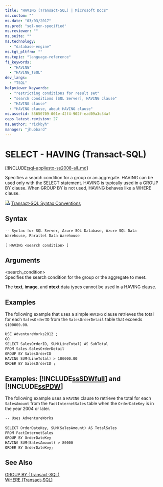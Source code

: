 ```yaml
---
title: "HAVING (Transact-SQL) | Microsoft Docs"
ms.custom: ""
ms.date: "03/03/2017"
ms.prod: "sql-non-specified"
ms.reviewer: ""
ms.suite: ""
ms.technology: 
  - "database-engine"
ms.tgt_pltfrm: ""
ms.topic: "language-reference"
f1_keywords: 
  - "HAVING"
  - "HAVING_TSQL"
dev_langs: 
  - "TSQL"
helpviewer_keywords: 
  - "restricting conditions for result set"
  - "search conditions [SQL Server], HAVING clause"
  - "HAVING clause"
  - "HAVING clause, about HAVING clause"
ms.assetid: 55650709-001e-42f4-902f-ead09a3c34af
caps.latest.revision: 27
ms.author: "rickbyh"
manager: "jhubbard"
---
```

# SELECT - HAVING (Transact-SQL)
[!INCLUDE[tsql-appliesto-ss2008-all_md](../../database-engine/configure/windows/includes/tsql-appliesto-ss2008-all-md.md)]

  Specifies a search condition for a group or an aggregate. HAVING can be used only with the SELECT statement. HAVING is typically used in a GROUP BY clause. When GROUP BY is not used, HAVING behaves like a WHERE clause.  
  
 ![Topic link icon](../../database-engine/configure/windows/media/topic-link.gif "Topic link icon") [Transact-SQL Syntax Conventions](../../t-sql/language-elements/transact-sql-syntax-conventions-transact-sql.md)  
  
## Syntax  
  
```  
-- Syntax for SQL Server, Azure SQL Database, Azure SQL Data Warehouse, Parallel Data Warehouse  
  
[ HAVING <search condition> ]  
```  
  
## Arguments  
 <search_condition>  
 Specifies the search condition for the group or the aggregate to meet.  
  
 The **text**, **image**, and **ntext** data types cannot be used in a HAVING clause.  
  
## Examples  
 The following example that uses a simple `HAVING` clause retrieves the total for each `SalesOrderID` from the `SalesOrderDetail` table that exceeds `$100000.00`.  
  
```  
USE AdventureWorks2012 ;  
GO  
SELECT SalesOrderID, SUM(LineTotal) AS SubTotal  
FROM Sales.SalesOrderDetail  
GROUP BY SalesOrderID  
HAVING SUM(LineTotal) > 100000.00  
ORDER BY SalesOrderID ;  
```  
  
## Examples: [!INCLUDE[ssSDWfull](../../relational-databases/reference/system-catalog-views/includes/sssdwfull-md.md)] and [!INCLUDE[ssPDW](../../database-engine/configure/windows/includes/sspdw-md.md)]  
 The following example uses a `HAVING` clause to retrieve the total for each `SalesAmount` from the `FactInternetSales` table when the `OrderDateKey` is in the year 2004 or later.  
  
```  
-- Uses AdventureWorks  
  
SELECT OrderDateKey, SUM(SalesAmount) AS TotalSales   
FROM FactInternetSales  
GROUP BY OrderDateKey   
HAVING SUM(SalesAmount) > 80000  
ORDER BY OrderDateKey;  
```  
  
## See Also  
 [GROUP BY &#40;Transact-SQL&#41;](../../t-sql/queries/select-group-by-transact-sql.md)   
 [WHERE &#40;Transact-SQL&#41;](../../t-sql/queries/where-transact-sql.md)  
  
  


